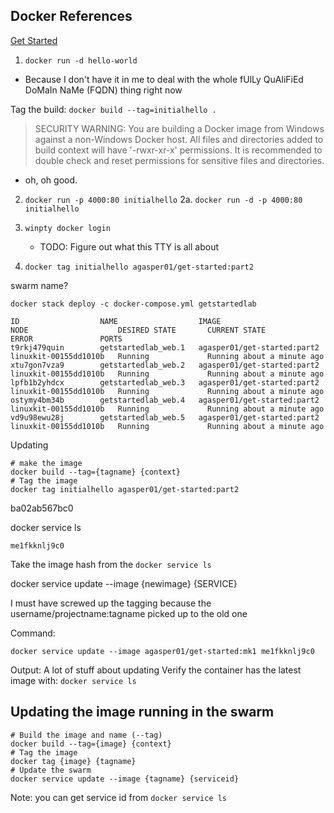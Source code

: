 ## Docker References 
[Get Started](https://docs.docker.com/get-started/)



1. `docker run -d hello-world`
- Because I don't have it in me to deal with the whole fUlLy QuAliFiEd DoMaIn NaMe (FQDN) thing right now


Tag the build: `docker build --tag=initialhello .`

>  SECURITY WARNING: You are building a Docker image from Windows against a non-Windows Docker host. All files and directories added to build context will have '-rwxr-xr-x' permissions. It is recommended to double check and reset permissions for sensitive files and directories. 

- oh, oh good.


2. `docker run -p 4000:80 initialhello`
    2a. `docker run -d -p 4000:80 initialhello`

3. `winpty docker login`
    - TODO: Figure out what this TTY is all about

4. `docker tag initialhello agasper01/get-started:part2`


swarm name?
```
docker stack deploy -c docker-compose.yml getstartedlab
```

```
ID                  NAME                  IMAGE                         NODE                    DESIRED STATE       CURRENT STATE                ERROR               PORTS
t9rkj479quin        getstartedlab_web.1   agasper01/get-started:part2   linuxkit-00155dd1010b   Running             Running about a minute ago
xtu7gon7vza9        getstartedlab_web.2   agasper01/get-started:part2   linuxkit-00155dd1010b   Running             Running about a minute ago
lpfb1b2yhdcx        getstartedlab_web.3   agasper01/get-started:part2   linuxkit-00155dd1010b   Running             Running about a minute ago
ostymy4bm34b        getstartedlab_web.4   agasper01/get-started:part2   linuxkit-00155dd1010b   Running             Running about a minute ago
vd9u98ewu28j        getstartedlab_web.5   agasper01/get-started:part2   linuxkit-00155dd1010b   Running             Running about a minute ago

```


Updating 


```
# make the image
docker build --tag={tagname} {context}
# Tag the image
docker tag initialhello agasper01/get-started:part2
```

ba02ab567bc0


docker service ls
```
me1fkknlj9c0
``` 

Take the image hash from the `docker service ls`

docker service update --image {newimage} {SERVICE}

I must have screwed up the tagging because the username/projectname:tagname picked up to the old one


Command: 
```
docker service update --image agasper01/get-started:mk1 me1fkknlj9c0
```
Output: A lot of stuff about updating
Verify the container has the latest image with:
`docker service ls`


## Updating the image running in the swarm

```
# Build the image and name (--tag)
docker build --tag={image} {context}
# Tag the image
docker tag {image} {tagname}
# Update the swarm
docker service update --image {tagname} {serviceid}
```

Note: you can get service id from `docker service ls`